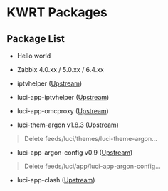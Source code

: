 KWRT Packages
=============

## Package List

- Hello world

- Zabbix 4.0.xx / 5.0.xx / 6.4.xx

- iptvhelper ([Upstream](https://github.com/riverscn/openwrt-iptvhelper))

- luci-app-iptvhelper ([Upstream](https://github.com/riverscn/openwrt-iptvhelper))

- luci-app-omcproxy ([Upstream](https://github.com/riverscn/luci-app-omcproxy))

- luci-them-argon v1.8.3 ([Upstream](https://github.com/jerrykuku/luci-theme-argon))

> Delete feeds/luci/themes/luci-theme-argon...

- luci-app-argon-config v0.9 ([Upstream](https://github.com/jerrykuku/luci-app-argon-config))

> Delete feeds/luci/app/luci-app-argon-config...

- luci-app-clash ([Upstream](https://github.com/frainzy1477/luci-app-clash))


